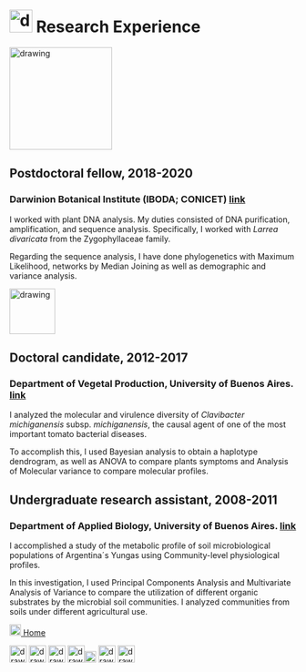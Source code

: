 # <img src="https://user-images.githubusercontent.com/57723790/69009478-34fa7500-0934-11ea-96cb-c80303b396d3.jpg" alt="drawing" width="40"/> Research Experience

[<img src="https://user-images.githubusercontent.com/57723790/68870719-14cf7980-06da-11ea-813f-24efc025dc4d.png" alt="drawing" width="180"/>](http://www.darwin.edu.ar/)

## Postdoctoral fellow,	2018-2020
### Darwinion Botanical Institute (IBODA; CONICET) [link](http://www.darwin.edu.ar/)

I worked with plant DNA analysis. My duties consisted of DNA purification, amplification, and sequence analysis. Specifically, I worked with *Larrea divaricata* from the Zygophyllaceae family.

Regarding the sequence analysis, I have done phylogenetics with Maximum Likelihood, networks by Median Joining as well as demographic and variance analysis.




[<img src="https://user-images.githubusercontent.com/57723790/68878076-df308d80-06e5-11ea-9c43-541764df019c.png" alt="drawing" width="80"/>](https://agro.uba.ar/departamentos/)

## Doctoral candidate, 	2012-2017
### Department of Vegetal Production, University of Buenos Aires. [link](https://agro.uba.ar/departamentos/produccion_vegetal)

I analyzed the molecular and virulence diversity of *Clavibacter michiganensis* subsp. *michiganensis*, the causal agent of one of the most important tomato bacterial diseases.

To accomplish this, I used Bayesian analysis to obtain a haplotype dendrogram, as well as ANOVA to compare plants symptoms and Analysis of Molecular variance to compare molecular profiles.




## Undergraduate research assistant,	2008-2011

### Department of Applied Biology, University of Buenos Aires. [link](https://agro.uba.ar/departamentos/biologia)

I accomplished a study of the metabolic profile of soil microbiological populations of Argentina´s Yungas using Community-level physiological profiles.

In this investigation, I used Principal Components Analysis and Multivariate Analysis of Variance to compare the utilization of different organic substrates by the microbial soil communities. I analyzed communities from soils under different agricultural use.





[<img src="https://user-images.githubusercontent.com/57723790/69000478-17cf9300-08af-11ea-9b78-c1c25d92d5a7.png" alt="drawing" width="20"/>  Home](https://elianawassermann.github.io/CVDataScience/)

[<img src="https://user-images.githubusercontent.com/57723790/69009543-dbdf1100-0934-11ea-8426-7612a55e7be3.png" alt="drawing" width="30"/>](https://elianawassermann.github.io/CVDataScience/EducationDataScience)
[<img src="https://user-images.githubusercontent.com/57723790/69009410-a7b72080-0933-11ea-8121-a513590fa685.jpg" alt="drawing" width="30"/>](https://elianawassermann.github.io/CVDataScience/TeachingExperienceDataScience)
[<img src="https://user-images.githubusercontent.com/57723790/69009439-e5b44480-0933-11ea-8c7a-a59c860072fb.png" alt="drawing" width="30"/>](https://elianawassermann.github.io/CVDataScience/PublicationsDataScience)
[<img src="https://user-images.githubusercontent.com/57723790/69000607-199a5600-08b1-11ea-85d5-6a10820e101e.jpg" alt="drawing" width="30"/><img src="https://user-images.githubusercontent.com/57723790/69000586-dcce5f00-08b0-11ea-8ffe-79dd8abb9cde.png" alt="drawing" width="20"/>](https://elianawassermann.github.io/CVDataScience/Skills_LanguagesDataScience)
[<img src="https://user-images.githubusercontent.com/57723790/69009513-91f62b00-0934-11ea-8871-fd98576062f2.png" alt="drawing" width="30"/>](https://elianawassermann.github.io/CVDataScience/AchievementsDataScience)
[<img src="https://user-images.githubusercontent.com/57723790/69009564-19439e80-0935-11ea-8dc3-2d57865e2b54.jpg" alt="drawing" width="30"/>](https://elianawassermann.github.io/CVDataScience/ReferencesDataScience)

